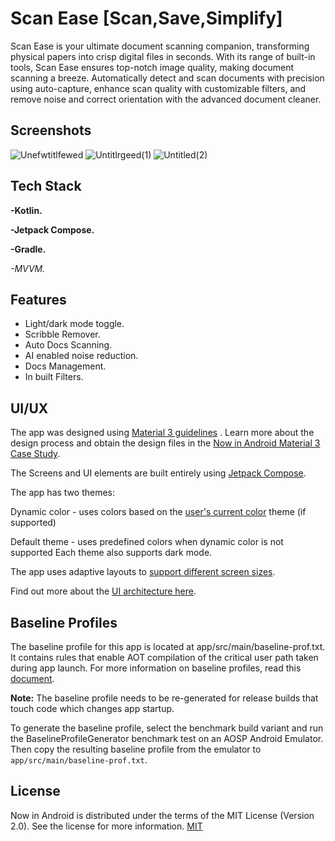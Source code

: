 
# Scan Ease [Scan,Save,Simplify]

Scan Ease is your ultimate document scanning companion, transforming physical papers into crisp digital files in seconds. With its range of built-in tools, Scan Ease ensures top-notch image quality, making document scanning a breeze. Automatically detect and scan documents with precision using auto-capture, enhance scan quality with customizable filters, and remove noise and correct orientation with the advanced document cleaner.


## Screenshots
![Unefwtitlfewed](https://github.com/user-attachments/assets/85d4c531-ea15-49af-a348-caf2b60dc429)
![Untitlrgeed(1)](https://github.com/user-attachments/assets/9793f71f-808b-47a0-a719-e1dd9e1ce109)
![Untitled(2)](https://github.com/user-attachments/assets/80f676a5-845d-444d-97e1-c4138942cafb)




## Tech Stack

**-Kotlin.** 

**-Jetpack Compose.**

**-Gradle.** 

**-MVVM*.*
## Features

- Light/dark mode toggle.
- Scribble Remover.
- Auto Docs Scanning.
- AI enabled noise reduction.
- Docs Management.
- In built Filters.


## UI/UX
The app was designed using [Material 3 guidelines](https://m3.material.io/) .
Learn more about the design process and obtain the design files in the 
[Now in Android Material 3 Case Study](https://www.figma.com/community/file/1164313362327941158/now-in-android-case-study).

The Screens and UI elements are built entirely using [Jetpack Compose](https://developer.android.com/compose).

The app has two themes:

Dynamic color - uses colors based on the [user's current color](https://m3.material.io/blog/announcing-material-you/) theme (if supported)

Default theme - uses predefined colors when dynamic color is not supported
Each theme also supports dark mode.

The app uses adaptive layouts to [support different screen sizes](https://developer.android.com/develop/ui/compose/layouts/adaptive/support-different-screen-sizes).

Find out more about the [UI architecture here](https://github.com/android/nowinandroid/blob/main/docs/ArchitectureLearningJourney.md#ui-layer).
## Baseline Profiles
The baseline profile for this app is located at app/src/main/baseline-prof.txt. It contains rules that enable AOT compilation of the critical user path taken during app launch. For more information on baseline profiles, read this [document](https://developer.android.com/topic/performance/baselineprofiles/overview).

**Note:**
The baseline profile needs to be re-generated for release builds that touch code which changes app startup.

To generate the baseline profile, select the benchmark build variant and run the BaselineProfileGenerator benchmark test on an AOSP Android Emulator. Then copy the resulting baseline profile from the emulator to ```app/src/main/baseline-prof.txt```.
## License

Now in Android is distributed under the terms of the MIT License (Version 2.0). See the license for more information. [MIT](https://choosealicense.com/licenses/mit/)


